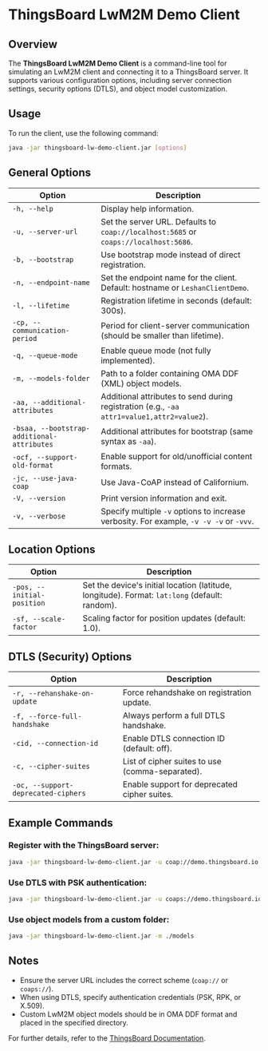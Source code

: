 # ThingsBoard LwM2M Demo Client

## Overview
The **ThingsBoard LwM2M Demo Client** is a command-line tool for simulating an LwM2M client and connecting it to a ThingsBoard server. It supports various configuration options, including server connection settings, security options (DTLS), and object model customization.

## Usage
To run the client, use the following command:
```sh
java -jar thingsboard-lw-demo-client.jar [options]
```

## General Options
| Option | Description |
|--------|-------------|
| `-h, --help` | Display help information. |
| `-u, --server-url` | Set the server URL. Defaults to `coap://localhost:5685` or `coaps://localhost:5686`. |
| `-b, --bootstrap` | Use bootstrap mode instead of direct registration. |
| `-n, --endpoint-name` | Set the endpoint name for the client. Default: hostname or `LeshanClientDemo`. |
| `-l, --lifetime` | Registration lifetime in seconds (default: 300s). |
| `-cp, --communication-period` | Period for client-server communication (should be smaller than lifetime). |
| `-q, --queue-mode` | Enable queue mode (not fully implemented). |
| `-m, --models-folder` | Path to a folder containing OMA DDF (XML) object models. |
| `-aa, --additional-attributes` | Additional attributes to send during registration (e.g., `-aa attr1=value1,attr2=value2`). |
| `-bsaa, --bootstrap-additional-attributes` | Additional attributes for bootstrap (same syntax as `-aa`). |
| `-ocf, --support-old-format` | Enable support for old/unofficial content formats. |
| `-jc, --use-java-coap` | Use Java-CoAP instead of Californium. |
| `-V, --version` | Print version information and exit. |
| `-v, --verbose` | Specify multiple `-v` options to increase verbosity. For example, `-v -v -v` or `-vvv`. |

## Location Options
| Option | Description |
|--------|-------------|
| `-pos, --initial-position` | Set the device's initial location (latitude, longitude). Format: `lat:long` (default: random). |
| `-sf, --scale-factor` | Scaling factor for position updates (default: 1.0). |

## DTLS (Security) Options
| Option | Description |
|--------|-------------|
| `-r, --rehanshake-on-update` | Force rehandshake on registration update. |
| `-f, --force-full-handshake` | Always perform a full DTLS handshake. |
| `-cid, --connection-id` | Enable DTLS connection ID (default: off). |
| `-c, --cipher-suites` | List of cipher suites to use (comma-separated). |
| `-oc, --support-deprecated-ciphers` | Enable support for deprecated cipher suites. |

## Example Commands
### Register with the ThingsBoard server:
```sh
java -jar thingsboard-lw-demo-client.jar -u coap://demo.thingsboard.io -n MyClient
```

### Use DTLS with PSK authentication:
```sh
java -jar thingsboard-lw-demo-client.jar -u coaps://demo.thingsboard.io -n MyClient --psk-identity myIdentity --psk-key mySecret
```

### Use object models from a custom folder:
```sh
java -jar thingsboard-lw-demo-client.jar -m ./models
```

## Notes
- Ensure the server URL includes the correct scheme (`coap://` or `coaps://`).
- When using DTLS, specify authentication credentials (PSK, RPK, or X.509).
- Custom LwM2M object models should be in OMA DDF format and placed in the specified directory.

For further details, refer to the [ThingsBoard Documentation](https://thingsboard.io/docs/).


